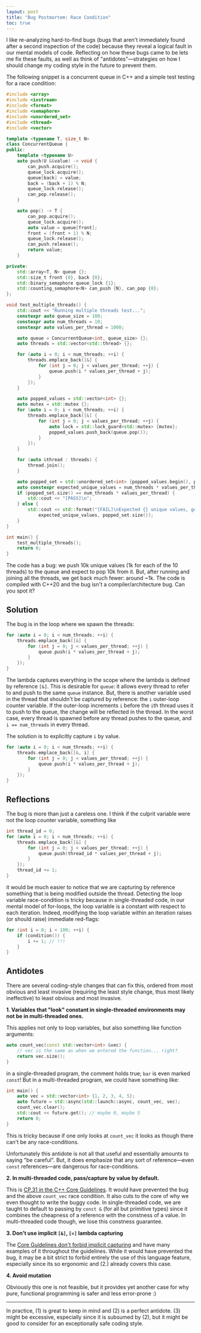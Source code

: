 ```yaml
---
layout: post
title: "Bug Postmortem: Race Condition"
toc: true
---
```


I like re-analyzing hard-to-find bugs (bugs that aren't immediately found after a second inspection of the code) because they reveal a logical fault in our mental models of code. Reflecting on how these bugs came to be lets me fix these faults, as well as think of "antidotes"—strategies on how I should change my coding style in the future to prevent them.

The following snippet is a concurrent queue in C++ and a simple test testing for a race condition:

```c++
#include <array>
#include <iostream>
#include <format>
#include <semaphore>
#include <unordered_set>
#include <thread>
#include <vector>

template <typename T, size_t N>
class ConcurrentQueue {
public:
    template <typename U>
    auto push(U &&value) -> void {
        can_push.acquire();
        queue_lock.acquire();
        queue[back] = value;
        back = (back + 1) % N;
        queue_lock.release();
        can_pop.release();
    }

    auto pop() -> T {
        can_pop.acquire();
        queue_lock.acquire();
        auto value = queue[front];
        front = (front + 1) % N;
        queue_lock.release();
        can_push.release();
        return value;
    }

private:
    std::array<T, N> queue {};
    std::size_t front {0}, back {0};
    std::binary_semaphore queue_lock {1};
    std::counting_semaphore<N> can_push {N}, can_pop {0};
};

void test_multiple_threads() {
    std::cout << "Running multiple threads test...";
    constexpr auto queue_size = 100;
    constexpr auto num_threads = 10;
    constexpr auto values_per_thread = 1000;

    auto queue = ConcurrentQueue<int, queue_size> {};
    auto threads = std::vector<std::thread> {};

    for (auto i = 0; i < num_threads; ++i) {
        threads.emplace_back([&] {
            for (int j = 0; j < values_per_thread; ++j) {
                queue.push(i * values_per_thread + j);
            }
        });
    }

    auto popped_values = std::vector<int> {};
    auto mutex = std::mutex {};
    for (auto i = 0; i < num_threads; ++i) {
        threads.emplace_back([&] {
            for (int j = 0; j < values_per_thread; ++j) {
                auto lock = std::lock_guard<std::mutex> {mutex};
                popped_values.push_back(queue.pop());
            }
        });
    }

    for (auto &thread : threads) {
        thread.join();
    }

    auto popped_set = std::unordered_set<int> {popped_values.begin(), popped_values.end()};
    auto constexpr expected_unique_values = num_threads * values_per_thread;
    if (popped_set.size() == num_threads * values_per_thread) {
        std::cout << "[PASS]\n";
    } else {
        std::cout << std::format("[FAIL]\nExpected {} unique values, got {}\n",
            expected_unique_values, popped_set.size());
    }
}

int main() {
    test_multiple_threads();
    return 0;
}
```

The code has a bug: we push 10k unique values (1k for each of the 10 threads) to the queue and expect to pop 10k from it. But, after running and joining all the threads, we get back much fewer: around ~1k. The code is compiled with C++20 and the bug isn't a compiler/architecture bug. Can you spot it?

## Solution

The bug is in the loop where we spawn the threads:

```c++
for (auto i = 0; i < num_threads; ++i) {
    threads.emplace_back([&] {
        for (int j = 0; j < values_per_thread; ++j) {
            queue.push(i * values_per_thread + j);
        }
    });
}
```

The lambda captures everything in the scope where the lambda is defined by reference `[&]`. This is desirable for `queue`: it allows every thread to refer to and push to the same `queue` instance. But, there is another variable used in the thread that shouldn't be captured by reference: the `i` outer-loop counter variable. If the outer-loop increments `i` before the `i`th thread uses it to push to the queue, the change will be reflected in the thread. In the worst case, every thread is spawned before any thread pushes to the queue, and `i == num_threads` in every thread.

The solution is to explicitly capture `i` by value.

```c++
for (auto i = 0; i < num_threads; ++i) {
    threads.emplace_back([&, i] {
        for (int j = 0; j < values_per_thread; ++j) {
            queue.push(i * values_per_thread + j);
        }
    });
}
```

## Reflections

The bug is more than just a careless one. I think if the culprit variable were not the loop counter variable, something like

```c++
int thread_id = 0;
for (auto i = 0; i < num_threads; ++i) {
    threads.emplace_back([&] {
        for (int j = 0; j < values_per_thread; ++j) {
            queue.push(thread_id * values_per_thread + j);
        }
    });
    thread_id += 1;
}
```

it would be much easier to notice that we are capturing by reference something that is being modified outside the thread. Detecting the loop variable race-condition is tricky because in single-threaded code, in our mental model of for-loops, the loop variable is a constant with respect to each iteration. Indeed, modifying the loop variable within an iteration raises (or should raise) immediate red-flags:

```c++
for (int i = 0; i < 100; ++i) {
    if (condition()) {
        i += 1; // !!!
    }
}
```

## Antidotes

There are several coding-style changes that can fix this, ordered from most obvious and least invasive (requiring the least style change, thus most likely ineffective) to least obvious and most invasive.

**1. Variables that "look" constant in single-threaded environments may not be in multi-threaded ones.**

This applies not only to loop variables, but also something like function arguments:

```c++
auto count_vec(const std::vector<int> &vec) {
    // vec is the same as when we entered the function... right?
    return vec.size();
}
```
in a single-threaded program, the comment holds true; `bar` is even marked `const`! But in a multi-threaded program, we could have something like:

```c++
int main() {
    auto vec = std::vector<int> {1, 2, 3, 4, 5};
    auto future = std::async(std::launch::async, count_vec, vec);
    count_vec.clear();
    std::cout << future.get(); // maybe 0, maybe 5
    return 0;
}
```

This is tricky because if one only looks at `count_vec` it looks as though there can't be any race-conditions.

Unfortunately this antidote is not all that useful and essentially amounts to saying "be careful". But, it does emphasize that any sort of reference—even `const` references—are dangerous for race-conditions.


**2. In multi-threaded code, pass/capture by value by default.**

This is [CP.31 in the C++ Core Guidelines](https://isocpp.github.io/CppCoreGuidelines/CppCoreGuidelines#cp31-pass-small-amounts-of-data-between-threads-by-value-rather-than-by-reference-or-pointer). It would have prevented the bug and the above `count_vec` race condition. It also cuts to the core of why we even thought to write the buggy code. In single-threaded code, we are taught to default to passing by `const &` (for all but primitive types) since it combines the cheapness of a reference with the constness of a value. In multi-threaded code though, we lose this constness guarantee.

**3. Don't use implicit `[&]`, `[=]` lambda capturing**

The [Core Guidelines don't forbid implicit capturing](https://isocpp.github.io/CppCoreGuidelines/CppCoreGuidelines#f52-prefer-capturing-by-reference-in-lambdas-that-will-be-used-locally-including-passed-to-algorithms) and have many examples of it throughout the guidelines. While it would have prevented the bug, it may be a bit strict to forbid entirely the use of this language feature, especially since its so ergonomic and (2.) already covers this case.

**4. Avoid mutation**

Obviously this one is not feasible, but it provides yet another case for why pure, functional programming is safer and less error-prone :)

---

In practice, (1) is great to keep in mind and (2) is a perfect antidote. (3) might be excessive, especially since it is subsumed by (2), but it might be good to consider for an exceptionally safe coding style.